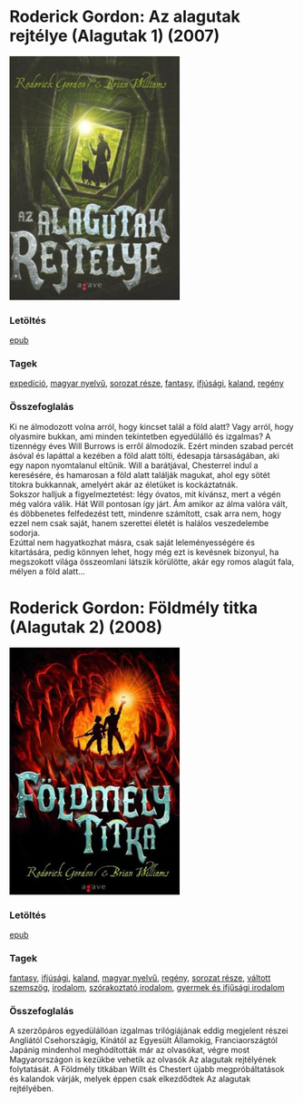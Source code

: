 # <a name="id_971">Roderick Gordon: Az alagutak rejtélye (Alagutak 1) (2007)</a>
<img src="https://github.com/BercziSandor/calibre_lib/raw/main/libs/main/Roderick%20Gordon/Az%20alagutak%20rejtelye%20%28971%29/cover.jpg" alt="cover" width="300"/>

### Letöltés
[epub](https://github.com/BercziSandor/calibre_lib/raw/main/libs/main/Roderick%20Gordon/Az%20alagutak%20rejtelye%20%28971%29/Az%20alagutak%20rejtelye%20-%20Roderick%20Gordon.epub)

### Tagek
[expedíció](https://github.com/berczisandor/calibre_lib/blob/main/libs/main/tags/exped%c3%adci%c3%b3.md), [magyar nyelvű](https://github.com/berczisandor/calibre_lib/blob/main/libs/main/tags/magyar%20nyelv%c5%b1.md), [sorozat része](https://github.com/berczisandor/calibre_lib/blob/main/libs/main/tags/sorozat%20r%c3%a9sze.md), [fantasy](https://github.com/berczisandor/calibre_lib/blob/main/libs/main/tags/fantasy.md), [ifjúsági](https://github.com/berczisandor/calibre_lib/blob/main/libs/main/tags/ifj%c3%bas%c3%a1gi.md), [kaland](https://github.com/berczisandor/calibre_lib/blob/main/libs/main/tags/kaland.md), [regény](https://github.com/berczisandor/calibre_lib/blob/main/libs/main/tags/reg%c3%a9ny.md)

### Összefoglalás
<div>
<p>Ki ​ne álmodozott volna arról, hogy kincset talál a föld alatt? Vagy arról, hogy olyasmire bukkan, ami minden tekintetben egyedülálló és izgalmas? A tizennégy éves Will Burrows is erről álmodozik. Ezért minden szabad percét ásóval és lapáttal a kezében a föld alatt tölti, édesapja társaságában, aki egy napon nyomtalanul eltűnik. Will a barátjával, Chesterrel indul a keresésére, és hamarosan a föld alatt találják magukat, ahol egy sötét titokra bukkannak, amelyért akár az életüket is kockáztatnák. <br>Sokszor halljuk a figyelmeztetést: légy óvatos, mit kívánsz, mert a végén még valóra válik. Hát Will pontosan így járt. Ám amikor az álma valóra vált, és döbbenetes felfedezést tett, mindenre számított, csak arra nem, hogy ezzel nem csak saját, hanem szerettei életét is halálos veszedelembe sodorja.<br>Ezúttal nem hagyatkozhat másra, csak saját leleményességére és kitartására, pedig könnyen lehet, hogy még ezt is kevésnek bizonyul, ha megszokott világa összeomlani látszik körülötte, akár egy romos alagút fala, mélyen a föld alatt…</p></div>


# <a name="id_974">Roderick Gordon: Földmély titka (Alagutak 2) (2008)</a>
<img src="https://github.com/BercziSandor/calibre_lib/raw/main/libs/main/Roderick%20Gordon/Foldmely%20Titka%20%28974%29/cover.jpg" alt="cover" width="300"/>

### Letöltés
[epub](https://github.com/BercziSandor/calibre_lib/raw/main/libs/main/Roderick%20Gordon/Foldmely%20Titka%20%28974%29/Foldmely%20Titka%20-%20Roderick%20Gordon.epub)

### Tagek
[fantasy](https://github.com/berczisandor/calibre_lib/blob/main/libs/main/tags/fantasy.md), [ifjúsági](https://github.com/berczisandor/calibre_lib/blob/main/libs/main/tags/ifj%c3%bas%c3%a1gi.md), [kaland](https://github.com/berczisandor/calibre_lib/blob/main/libs/main/tags/kaland.md), [magyar nyelvű](https://github.com/berczisandor/calibre_lib/blob/main/libs/main/tags/magyar%20nyelv%c5%b1.md), [regény](https://github.com/berczisandor/calibre_lib/blob/main/libs/main/tags/reg%c3%a9ny.md), [sorozat része](https://github.com/berczisandor/calibre_lib/blob/main/libs/main/tags/sorozat%20r%c3%a9sze.md), [váltott szemszög](https://github.com/berczisandor/calibre_lib/blob/main/libs/main/tags/v%c3%a1ltott%20szemsz%c3%b6g.md), [irodalom](https://github.com/berczisandor/calibre_lib/blob/main/libs/main/tags/irodalom.md), [szórakoztató irodalom](https://github.com/berczisandor/calibre_lib/blob/main/libs/main/tags/sz%c3%b3rakoztat%c3%b3%20irodalom.md), [gyermek és ifjűsági irodalom](https://github.com/berczisandor/calibre_lib/blob/main/libs/main/tags/gyermek%20%c3%a9s%20ifj%c5%b1s%c3%a1gi%20irodalom.md)

### Összefoglalás
<div>
<p>A szerzőpáros egyedülállóan izgalmas trilógiájának eddig megjelent részei Angliától Csehországig, Kínától az Egyesült Államokig, Franciaországtól Japánig mindenhol meghódították már az olvasókat, végre most Magyarországon is kezükbe vehetik az olvasók Az alagutak rejtélyének folytatását. A Földmély titkában Willt és Chestert újabb megpróbáltatások és kalandok várják, melyek éppen csak elkezdődtek Az alagutak rejtélyében.</p></div>


